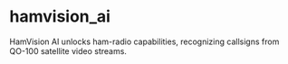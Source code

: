 # hamvision_ai
HamVision AI unlocks ham-radio capabilities, recognizing callsigns from QO-100 satellite video streams.
